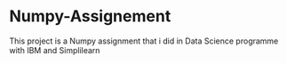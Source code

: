 # Numpy-Assignement
This project is a Numpy assignment that  i did in Data Science programme with IBM and Simplilearn
